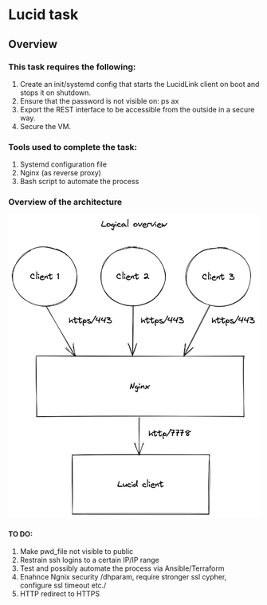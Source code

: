 # Lucid task

## Overview

### This task requires the following:
  1. Create an init/systemd config that starts the LucidLink client on boot and stops it on shutdown. 
  2. Ensure that the password is not visible on: ps ax
  3. Export the REST interface to be accessible from the outside in a secure way.
  4. Secure the VM.

### Tools used to complete the task:
  1. Systemd configuration file
  2. Nginx (as reverse proxy)
  3. Bash script to automate the process

### Overview of the architecture

![Logical schema](lucid_logic.png "Logical schema")

#### TO DO:
  1. Make pwd_file not visible to public
  2. Restrain ssh logins to a certain IP/IP range
  3. Test and possibly automate the process via Ansible/Terraform
  4. Enahnce Ngnix security /dhparam, require stronger ssl cypher, configure ssl timeout etc./
  5. HTTP redirect to HTTPS

